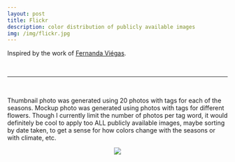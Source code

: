 ```yaml
---
layout: post
title: Flickr
description: color distribution of publicly available images
img: /img/flickr.jpg
---
```


Inspired by the work of [Fernanda Viégas](http://www.fernandaviegas.com/). 

<script src="https://gist.github.com/JEFworks/25f229e52d6d633e5c3a771e9ab9f38b.js"></script>

<br>
<hr>
<br>

Thumbnail photo was generated using 20 photos with tags for each of the seasons. Mockup photo was generated using photos with tags for different flowers. 
Though I currently limit the number of photos per tag word, it would definitely be cool to apply too ALL publicly available images, maybe sorting by date taken, to get a sense for how colors change with the seasons or with climate, etc. 
<div align="center">
	<img src='{{ site.baseurl }}/img/flickr_mockup.jpg' style='max-width:100%' />
</div>
